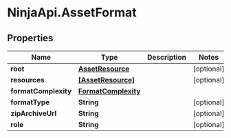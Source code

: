 # NinjaApi.AssetFormat

## Properties

Name | Type | Description | Notes
------------ | ------------- | ------------- | -------------
**root** | [**AssetResource**](AssetResource.md) |  | [optional] 
**resources** | [**[AssetResource]**](AssetResource.md) |  | [optional] 
**formatComplexity** | [**FormatComplexity**](FormatComplexity.md) |  | 
**formatType** | **String** |  | [optional] 
**zipArchiveUrl** | **String** |  | [optional] 
**role** | **String** |  | [optional] 


